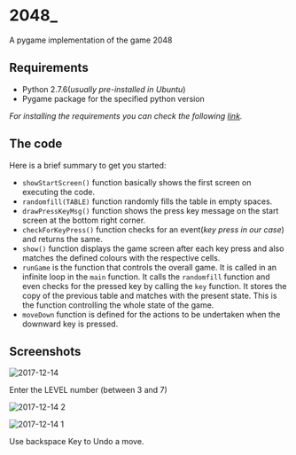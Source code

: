 # 2048_
A pygame implementation of the game 2048

## Requirements

* Python 2.7.6(*usually pre-installed in Ubuntu*)
* Pygame package for the specified python version

*For installing the requirements you can check the following [link](https://inventwithpython.com/pygame/chapter1.html).*

## The code

Here is a brief summary to get you started:

* `showStartScreen()` function basically shows the first screen on executing the code. 
* `randomfill(TABLE)` function randomly fills the table in empty spaces.
* `drawPressKeyMsg()` function shows the press key message on the start screen at the bottom right corner.
* `checkForKeyPress()` function checks for an event(*key press in our case*) and returns the same.
* `show()` function displays the game screen after each key press and also matches the defined colours with the respective cells.
* `runGame` is the function that controls the overall game. It is called in an infinite loop in the `main` function. It calls the `randomfill` function and even checks for the pressed key by calling the `key` function. It stores the copy of the previous table and matches with the present state. This is the function controlling the whole state of the game.
* `moveDown` function is defined for the actions to be undertaken when the downward key is pressed.

## Screenshots
![2017-12-14](https://user-images.githubusercontent.com/16771666/33991606-333daa2a-e0f5-11e7-9cf0-885904297f58.png)

Enter the LEVEL number (between 3 and 7)

![2017-12-14 2](https://user-images.githubusercontent.com/16771666/33991601-2cee778a-e0f5-11e7-9f93-639075cc93da.png)

![2017-12-14 1](https://user-images.githubusercontent.com/16771666/33991574-17ce934e-e0f5-11e7-90bc-b2d251e36a59.png)

Use backspace Key to Undo a move.
